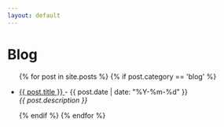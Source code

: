 ```yaml
---
layout: default
---
```


# Blog

<ul>
  {% for post in site.posts %}
    {% if post.category == 'blog' %}
    <li>
      <p>
        <a href="{{ post.url }}">{{ post.title }} </a> - {{ post.date | date: "%Y-%m-%d" }}
        <br /><i>{{ post.description }}</i>
      </p>
    </li>  
    {% endif %}
  {% endfor %}
</ul>
